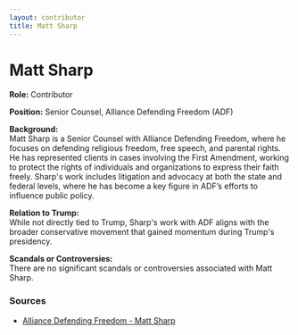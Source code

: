 ```yaml
---
layout: contributor  
title: Matt Sharp
---
```


# Matt Sharp

**Role:** Contributor

**Position:** Senior Counsel, Alliance Defending Freedom (ADF)

**Background:**  
Matt Sharp is a Senior Counsel with Alliance Defending Freedom, where he focuses on defending religious freedom, free speech, and parental rights. He has represented clients in cases involving the First Amendment, working to protect the rights of individuals and organizations to express their faith freely. Sharp's work includes litigation and advocacy at both the state and federal levels, where he has become a key figure in ADF’s efforts to influence public policy.

**Relation to Trump:**  
While not directly tied to Trump, Sharp's work with ADF aligns with the broader conservative movement that gained momentum during Trump's presidency.

**Scandals or Controversies:**  
There are no significant scandals or controversies associated with Matt Sharp.

### Sources
- [Alliance Defending Freedom - Matt Sharp](https://adflegal.org/)

